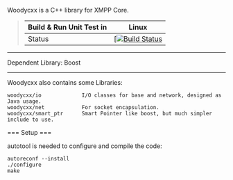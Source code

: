Woodycxx is a C++ library for XMPP Core.

> Build & Run Unit Test in |  Linux |
> -------------------------|--------|
> Status |  [[![Build Status](https://travis-ci.org/nasacj/woodycxx.svg?branch=master)](https://travis-ci.org/nasacj/woodycxx) |

***
Dependent Library:
Boost

***
Woodycxx also contains some Libraries:

    woodycxx/io             I/O classes for base and network, designed as Java usage.
    woodycxx/net            For socket encapsulation.
    woodycxx/smart_ptr      Smart Pointer like boost, but much simpler include to use.



=== Setup ===


autotool is needed to configure and compile the code:

    autoreconf --install
    ./configure
    make


